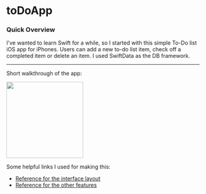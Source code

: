 # toDoApp

### Quick Overview

I've wanted to learn Swift for a while, so I started with this simple To-Do list iOS app for iPhones. Users can add a new to-do list item, check off a completed item or delete an item. I used SwiftData as the DB framework.

------------------------

Short walkthrough of the app:

<img src="https://media.giphy.com/media/v1.Y2lkPTc5MGI3NjExdWxjMzBxNDYzbmpya3NweWloZHZ2em1vdzRrY2V6ZWFid215cTdzbSZlcD12MV9pbnRlcm5hbF9naWZfYnlfaWQmY3Q9Zw/laLFLCr0cseDvo30NA/giphy.gif" width="200">

Some helpful links I used for making this:
* [Reference for the interface layout](https://youtu.be/t_mypMqSXNw?si=X_Ps5dKs13kE97d3)
* [Reference for the other features](https://youtu.be/kLNNNXD8X2U?si=2_HYDwyteXtpFIwy)
  
